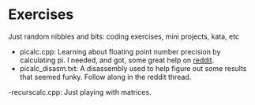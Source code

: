 # Exercises
Just random nibbles and bits: coding exercises, mini projects, kata, etc

- picalc.cpp: Learning about floating point number precision by calculating pi. I needed, and got, some great help on [reddit](https://www.reddit.com/r/Cplusplus/comments/27yd9v/help_with_pi_and_limitations_on_c_and_x64).
- picalc_disasm.txt: A disassembly used to help figure out some results that seemed funky. Follow along in the reddit thread.

-recurscalc.cpp: Just playing with matrices.
